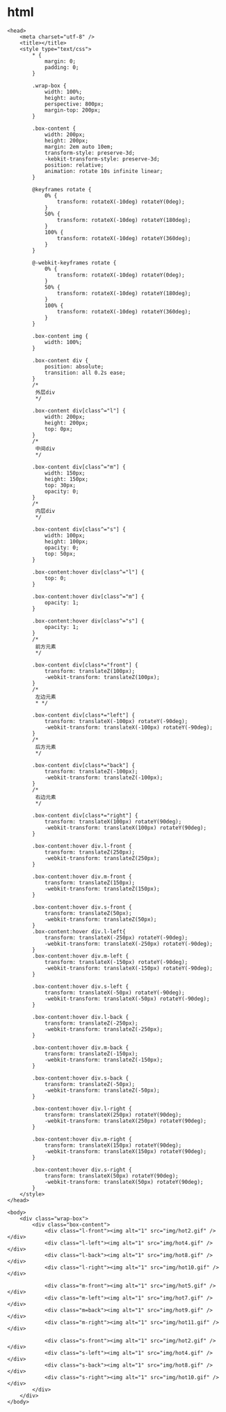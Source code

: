 # html<!DOCTYPE html>
<html>

	<head>
		<meta charset="utf-8" />
		<title></title>
		<style type="text/css">
			* {
				margin: 0;
				padding: 0;
			}
			
			.wrap-box {
				width: 100%;
				height: auto;
				perspective: 800px;
				margin-top: 200px;
			}
			
			.box-content {
				width: 200px;
				height: 200px;
				margin: 2em auto 10em;
				transform-style: preserve-3d;
				-kebkit-transform-style: preserve-3d;
				position: relative;
				animation: rotate 10s infinite linear;
			}
			
			@keyframes rotate {
				0% {
					transform: rotateX(-10deg) rotateY(0deg);
				}
				50% {
					transform: rotateX(-10deg) rotateY(180deg);
				}
				100% {
					transform: rotateX(-10deg) rotateY(360deg);
				}
			}
			
			@-webkit-keyframes rotate {
				0% {
					transform: rotateX(-10deg) rotateY(0deg);
				}
				50% {
					transform: rotateX(-10deg) rotateY(180deg);
				}
				100% {
					transform: rotateX(-10deg) rotateY(360deg);
				}
			}
			
			.box-content img {
				width: 100%;
			}
			
			.box-content div {
				position: absolute;
				transition: all 0.2s ease;
			}
			/*
			 外层div
			 */
			
			.box-content div[class^="l"] {
				width: 200px;
				height: 200px;
				top: 0px;
			}
			/*
			 中间div
			 */
			
			.box-content div[class^="m"] {
				width: 150px;
				height: 150px;
				top: 30px;
				opacity: 0;
			}
			/*
			 内层div
			 */
			
			.box-content div[class^="s"] {
				width: 100px;
				height: 100px;
				opacity: 0;
				top: 50px;
			}
			
			.box-content:hover div[class^="l"] {
				top: 0;
			}
			
			.box-content:hover div[class^="m"] {
				opacity: 1;
			}
			
			.box-content:hover div[class^="s"] {
				opacity: 1;
			}
			/*
			 前方元素
			 */
			
			.box-content div[class*="front"] {
				transform: translateZ(100px);
				-webkit-transform: translateZ(100px);
			}
			/*
			 左边元素
			 * */
			
			.box-content div[class*="left"] {
				transform: translateX(-100px) rotateY(-90deg);
				-webkit-transform: translateX(-100px) rotateY(-90deg);
			}
			/*
			 后方元素
			 */
			
			.box-content div[class*="back"] {
				transform: translateZ(-100px);
				-webkit-transform: translateZ(-100px);
			}
			/*
			 右边元素
			 */
			
			.box-content div[class*="right"] {
				transform: translateX(100px) rotateY(90deg);
				-webkit-transform: translateX(100px) rotateY(90deg);
			}
			
			.box-content:hover div.l-front {
				transform: translateZ(250px);
				-webkit-transform: translateZ(250px);
			}
			
			.box-content:hover div.m-front {
				transform: translateZ(150px);
				-webkit-transform: translateZ(150px);
			}
			
			.box-content:hover div.s-front {
				transform: translateZ(50px);
				-webkit-transform: translateZ(50px);
			}
			.box-content:hover div.l-left{
			    transform: translateX(-250px) rotateY(-90deg);
			    -webkit-transform: translateX(-250px) rotateY(-90deg);
			}
			.box-content:hover div.m-left {
				transform: translateX(-150px) rotateY(-90deg);
				-webkit-transform: translateX(-150px) rotateY(-90deg);
			}
			
			.box-content:hover div.s-left {
				transform: translateX(-50px) rotateY(-90deg);
				-webkit-transform: translateX(-50px) rotateY(-90deg);
			}
			
			.box-content:hover div.l-back {
				transform: translateZ(-250px);
				-webkit-transform: translateZ(-250px);
			}
			
			.box-content:hover div.m-back {
				transform: translateZ(-150px);
				-webkit-transform: translateZ(-150px);
			}
			
			.box-content:hover div.s-back {
				transform: translateZ(-50px);
				-webkit-transform: translateZ(-50px);
			}
			
			.box-content:hover div.l-right {
				transform: translateX(250px) rotateY(90deg);
				-webkit-transform: translateX(250px) rotateY(90deg);
			}
			
			.box-content:hover div.m-right {
				transform: translateX(150px) rotateY(90deg);
				-webkit-transform: translateX(150px) rotateY(90deg);
			}
			
			.box-content:hover div.s-right {
				transform: translateX(50px) rotateY(90deg);
				-webkit-transform: translateX(50px) rotateY(90deg);
			}
		</style>
	</head>

	<body>
		<div class="wrap-box">
			<div class="box-content">
				<div class="l-front"><img alt="1" src="img/hot2.gif" /></div>
				<div class="l-left"><img alt="1" src="img/hot4.gif" /></div>
				<div class="l-back"><img alt="1" src="img/hot8.gif" /></div>
				<div class="l-right"><img alt="1" src="img/hot10.gif" /></div>

				<div class="m-front"><img alt="1" src="img/hot5.gif" /></div>
				<div class="m-left"><img alt="1" src="img/hot7.gif" /></div>
				<div class="m=back"><img alt="1" src="img/hot9.gif" /></div>
				<div class="m-right"><img alt="1" src="img/hot11.gif" /></div>

				<div class="s-front"><img alt="1" src="img/hot2.gif" /></div>
				<div class="s-left"><img alt="1" src="img/hot4.gif" /></div>
				<div class="s-back"><img alt="1" src="img/hot8.gif" /></div>
				<div class="s-right"><img alt="1" src="img/hot10.gif" /></div>
			</div>
		</div>
	</body>

</html>
